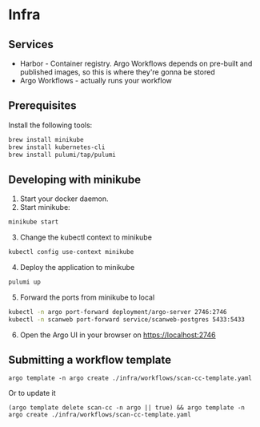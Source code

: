 # Infra

## Services

- Harbor - Container registry. Argo Workflows depends on pre-built and published images, so this is where they're gonna be stored
- Argo Workflows - actually runs your workflow

## Prerequisites

Install the following tools:

```bash
brew install minikube
brew install kubernetes-cli
brew install pulumi/tap/pulumi
```

## Developing with minikube

1. Start your docker daemon.
2. Start minikube:

```bash
minikube start
```

3. Change the kubectl context to minikube

```bash
kubectl config use-context minikube
```

4. Deploy the application to minikube

```bash
pulumi up
```

5. Forward the ports from minikube to local

```bash
kubectl -n argo port-forward deployment/argo-server 2746:2746
kubectl -n scanweb port-forward service/scanweb-postgres 5433:5433
```

6. Open the Argo UI in your browser on [https://localhost:2746](https://localhost:2746)

## Submitting a workflow template

```shell
argo template -n argo create ./infra/workflows/scan-cc-template.yaml
```

Or to update it

```shell
(argo template delete scan-cc -n argo || true) && argo template -n argo create ./infra/workflows/scan-cc-template.yaml
```
